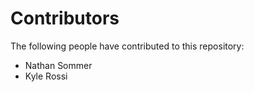 # Contributors

The following people have contributed to this repository:

* Nathan Sommer
* Kyle Rossi

